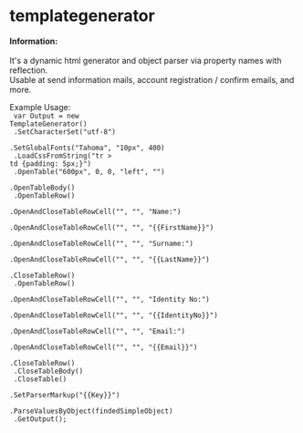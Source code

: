 # templategenerator

<b>Information:</b><br /><br />
It's a dynamic html generator and object parser via property names with reflection.<br />
Usable at send information mails, account registration / confirm emails, and more.

Example Usage:<br />
<code>
 var Output = new TemplateGenerator()<br />
.SetCharacterSet("utf-8")<br />
.SetGlobalFonts("Tahoma", "10px", 400)<br />
.LoadCssFromString("tr > td {padding: 5px;}")<br />
.OpenTable("600px", 0, 0, "left", "")<br />
.OpenTableBody()<br />
.OpenTableRow()<br />
.OpenAndCloseTableRowCell("", "", "Name:")<br />
.OpenAndCloseTableRowCell("", "", "{{FirstName}}")<br />
.OpenAndCloseTableRowCell("", "", "Surname:")<br />
.OpenAndCloseTableRowCell("", "", "{{LastName}}")<br />
.CloseTableRow()<br />
.OpenTableRow()<br />
.OpenAndCloseTableRowCell("", "", "Identity No:")<br />
.OpenAndCloseTableRowCell("", "", "{{IdentityNo}}")<br />
.OpenAndCloseTableRowCell("", "", "Email:")<br />
.OpenAndCloseTableRowCell("", "", "{{Email}}")<br />
.CloseTableRow()<br />
.CloseTableBody()<br />
.CloseTable()<br />
.SetParserMarkup("{{Key}}")<br />
.ParseValuesByObject(findedSimpleObject)<br />
.GetOutput();<br />
</code>
